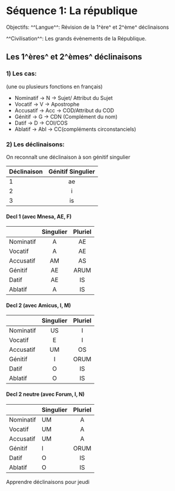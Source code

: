 # Séquence 1: La république

Objectifs: ^^Langue^^: Révision de la 1^ère^ et 2^ème^ déclinaisons

^^Civilisation^^: Les grands évènements de la République.

## Les 1^ères^ et 2^èmes^ déclinaisons
### 1) Les cas:

(une ou plusieurs fonctions en français)

- Nominatif -> N -> Sujet/ Attribut du Sujet
- Vocatif -> V -> Apostrophe
- Accusatif -> Acc -> COD/Attribut du COD
- Génitif -> G -> CDN (Complément du nom)
- Datif -> D -> COI/COS
- Ablatif -> Abl -> CC(compléments circonstanciels)

### 2) Les déclinaisons:
On reconnaît une déclinaison à son génitif singulier

| Déclinaison | Génitif Singulier |
|:------------|:-----------------:|
| 1           |        ae         |
| 2           |         i         |
| 3           |        is         |

#### Decl 1 (avec Mnesa, AE, F)

|            | Singulier | Pluriel |
|------------|:---------:|:-------:|
| Nominatif  |     A     |   AE    |
| Vocatif    |     A     |   AE    |
| Accusatif  |    AM     |   AS    |
| Génitif    |    AE     |  ARUM   |
| Datif      |    AE     |   IS    |
| Ablatif    |     A     |   IS    |

#### Decl 2 (avec Amicus, I, M)

|            | Singulier | Pluriel |
|------------|:---------:|:-------:|
| Nominatif  |    US     |    I    |
| Vocatif    |     E     |    I    |
| Accusatif  |    UM     |   OS    |
| Génitif    |     I     |  ORUM   |
| Datif      |     O     |   IS    |
| Ablatif    |     O     |   IS    |

#### Decl 2 neutre (avec Forum, I, N)

|           | Singulier | Pluriel |
|-----------|-----------|:-------:|
| Nominatif |    UM     |    A    |
| Vocatif   |    UM     |    A    |
| Accusatif |    UM     |    A    |
| Génitif   |     I     |  ORUM   |
| Datif     |     O     |   IS    |
| Ablatif   |    O      |   IS    |

Apprendre déclinaisons pour jeudi